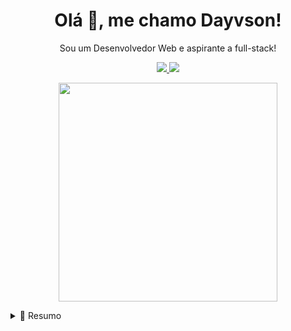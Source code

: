 

<h1 align='center'>
 Olá 👋, me chamo Dayvson!
</h1>

<p align='center'>
  Sou um Desenvolvedor Web e aspirante a full-stack!
</p>

<p align='center'>
  <a href="https://www.linkedin.com/in/dayvson-spacca-b88402234/">
    <img src="https://img.shields.io/badge/linkedin-%230077B5.svg?&style=for-the-badge&logo=linkedin&logoColor=white" />
  </a>
  <a href='mailto:spacca.dayvson@gmail.com'>
    <img src="https://img.shields.io/badge/Gmail-D14836?style=for-the-badge&logo=gmail&logoColor=white" />
  </a>
</p>

<p align='center'>
  <a href="#"><img src="https://github-readme-stats.vercel.app/api?username=dayvsonspacca&show_icons=true&count_private=true&theme=dark" width="350"></a>
</p>


<details>
  <summary>📃 Resumo</summary>
  
## Formação

- 📖 **Técnico análise de sistemas**\
📆 2019 - 2021\
📍 **Escola técnica estadual Porto Digital** - Recife, Brasil.

- 📖 **Análise e desenvolvimento de sistemas**\
📆 2022 - 2024\
📍 **Faculdade Senac de Pernambuco** - Recife, Brasil.

## Experiência

- 👨‍💻 **Estágiario desenvolvimento de projetos**\
📆 2022 - atual\
📍 **Antonio Braz & Advogados Associados** - Recife, Brazil
  
<img src="https://img.shields.io/badge/PHP-777BB4?style=for-the-badge&logo=php&logoColor=white" />
<img src="https://img.shields.io/badge/Apache-D22128?style=for-the-badge&logo=Apache&logoColor=white" />
<img src="https://img.shields.io/badge/MySQL-005C84?style=for-the-badge&logo=mysql&logoColor=white" />
<img src="https://img.shields.io/badge/Docker-2CA5E0?style=for-the-badge&logo=docker&logoColor=white" /> 
<img src="https://img.shields.io/badge/JavaScript-323330?style=for-the-badge&logo=javascript&logoColor=F7DF1E" /> 
  
## Estudando 📚📚

<img src="https://img.shields.io/badge/next.js-000000?style=for-the-badge&logo=nextdotjs&logoColor=white" />
<img src="https://img.shields.io/badge/Node.js-339933?style=for-the-badge&logo=nodedotjs&logoColor=white" />
<img src="https://img.shields.io/badge/Prisma-3982CE?style=for-the-badge&logo=Prisma&logoColor=white" />
<img src="https://img.shields.io/badge/nestjs-E0234E?style=for-the-badge&logo=nestjs&logoColor=white" /> 
<img src="https://img.shields.io/badge/Heroku-430098?style=for-the-badge&logo=heroku&logoColor=white" /> 
  


 
